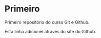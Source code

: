 # Primeiro
 
 Primeiro repositório do curso Git e Github.
 
 Esta linha adicionei através do site do Github.
